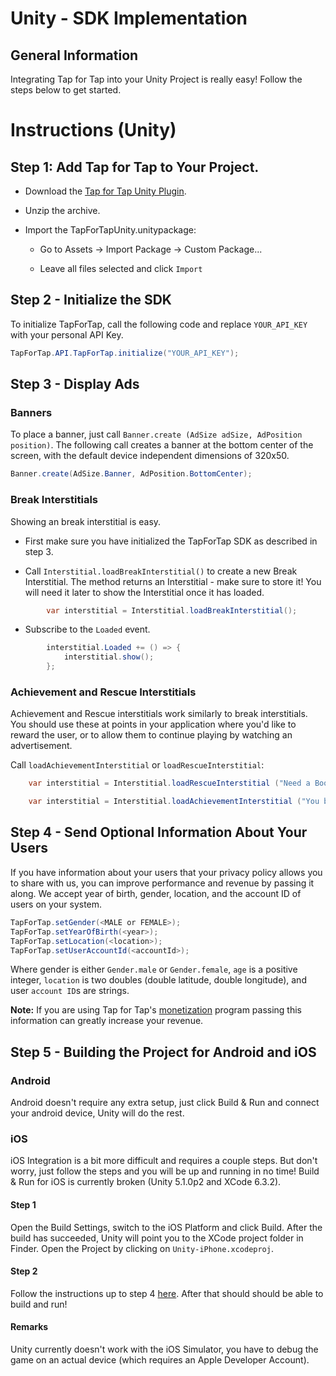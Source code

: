 # Unity - SDK Implementation #

##  General Information ##

Integrating Tap for Tap into your Unity Project is really easy! Follow the steps below to get started.

# Instructions (Unity) #

##  Step 1: Add Tap for Tap to Your Project.

- Download the [Tap for Tap Unity Plugin](https://github.com/tapfortap/Unity/archive/master.zip).

- Unzip the archive.

- Import the TapForTapUnity.unitypackage:
    - Go to Assets -> Import Package -> Custom Package...

    - Leave all files selected and click `Import`


## Step 2 - Initialize the SDK

To initialize TapForTap, call the following code and replace `YOUR_API_KEY` with your personal API Key.

```c#
TapForTap.API.TapForTap.initialize("YOUR_API_KEY");
```

## Step 3 - Display Ads

### Banners

To place a banner, just call `Banner.create (AdSize adSize, AdPosition position)`. The following call creates a banner at the bottom center of the screen, with the default device independent dimensions of 320x50.

```c#
Banner.create(AdSize.Banner, AdPosition.BottomCenter);
```

### Break Interstitials

Showing an break interstitial is easy.

- First make sure you have initialized the TapForTap SDK as described in step 3.

- Call `Interstitial.loadBreakInterstitial()` to create a new Break Interstitial. The method returns an Interstitial - make sure to store it! You will need it later to show the Interstitial once it has loaded.

```c#
		var interstitial = Interstitial.loadBreakInterstitial();
```

- Subscribe to the `Loaded` event.

```c#
		interstitial.Loaded += () => {
			interstitial.show();
		};
```

### Achievement and Rescue Interstitials

Achievement and Rescue interstitials work similarly to break interstitials. You should use these at points in your application where you'd like to reward the user, or to allow them to continue playing by watching an advertisement.


Call `loadAchievementInterstitial` or `loadRescueInterstitial`:

```c#
    var interstitial = Interstitial.loadRescueInterstitial ("Need a Boost?", "My App", "Watch a short message", "Free boost", "http://yourdomain.com/app_logo.png", "Tap for your free boost!");

```

```c#
    var interstitial = Interstitial.loadAchievementInterstitial ("You beat the level!", "a free gift!", "http://yourdomain.com/app_logo.png");
```

## Step 4 - Send Optional Information About Your Users
If you have information about your users that your privacy policy allows you to share with us,
you can improve performance and revenue by passing it along.
We accept year of birth, gender, location, and the account ID of users on your system.

```c#
TapForTap.setGender(<MALE or FEMALE>);
TapForTap.setYearOfBirth(<year>);
TapForTap.setLocation(<location>);
TapForTap.setUserAccountId(<accountId>);
```
Where gender is either `Gender.male` or `Gender.female`, `age` is a positive integer, `location` is two doubles (double latitude, double longitude), and user `account ID`s are strings.

**Note:** If you are using Tap for Tap's [monetization](/doc/monetization) program passing this information can greatly increase your revenue.


## Step 5 - Building the Project for Android and iOS

### Android

Android doesn't require any extra setup, just click Build & Run and connect your android device, Unity will do the rest.

### iOS

iOS Integration is a bit more difficult and requires a couple steps. But don't worry, just follow the steps and you will be up and running in no time!
Build & Run for iOS is currently broken (Unity 5.1.0p2 and XCode 6.3.2).

#### Step 1

Open the Build Settings, switch to the iOS Platform and click Build. After the build has succeeded, Unity will point you to the XCode project folder in Finder.
Open the Project by clicking on `Unity-iPhone.xcodeproj`.

#### Step 2

Follow the instructions up to step 4 [here](/doc/ios/integration). After that should should be able to build and run!

#### Remarks

Unity currently doesn't work with the iOS Simulator, you have to debug the game on an actual device (which requires an Apple Developer Account).

